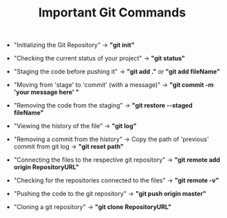 <h1 align="center">Important Git Commands</h1>

<br/>

- "Initializing the Git Repository" -> **"git init"** 

- "Checking the current status of your project" -> **"git status"**

- "Staging the code before pushing it" -> **"git add ."** or **"git add fileName"**

- "Moving from 'stage' to 'commit' (with a message)" -> **"git commit -m 'your message here' "**

- "Removing the code from the staging" -> **"git restore --staged fileName"**

- "Viewing the history of the file" -> **"git log"**

- "Removing a commit from the history" -> Copy the path of 'previous' commit from git log -> **"git reset path"**

- "Connecting the files to the respective git repository" -> **"git remote add origin RepositoryURL"**

- "Checking for the repositories connected to the files" -> **"git remote -v"**

- "Pushing the code to the git repository" -> **"git push origin master"**

- "Cloning a git repository" -> **"git clone RepositoryURL"**